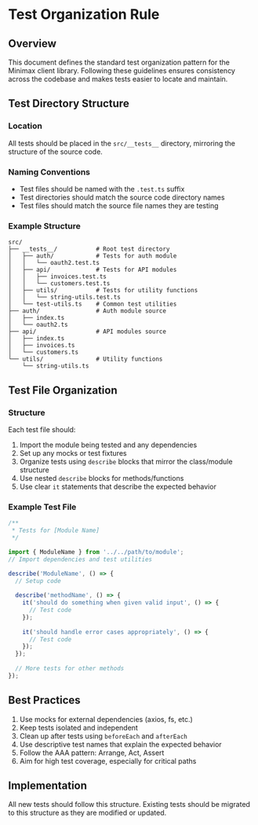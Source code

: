 # Test Organization Rule

## Overview
This document defines the standard test organization pattern for the Minimax client library. Following these guidelines ensures consistency across the codebase and makes tests easier to locate and maintain.

## Test Directory Structure

### Location
All tests should be placed in the `src/__tests__` directory, mirroring the structure of the source code.

### Naming Conventions
- Test files should be named with the `.test.ts` suffix
- Test directories should match the source code directory names
- Test files should match the source file names they are testing

### Example Structure
```
src/
├── __tests__/           # Root test directory
│   ├── auth/            # Tests for auth module
│   │   └── oauth2.test.ts
│   ├── api/             # Tests for API modules
│   │   ├── invoices.test.ts
│   │   └── customers.test.ts
│   ├── utils/           # Tests for utility functions
│   │   └── string-utils.test.ts
│   └── test-utils.ts    # Common test utilities
├── auth/                # Auth module source
│   ├── index.ts
│   └── oauth2.ts
├── api/                 # API modules source
│   ├── index.ts
│   ├── invoices.ts
│   └── customers.ts
└── utils/               # Utility functions
    └── string-utils.ts
```

## Test File Organization

### Structure
Each test file should:
1. Import the module being tested and any dependencies
2. Set up any mocks or test fixtures
3. Organize tests using `describe` blocks that mirror the class/module structure
4. Use nested `describe` blocks for methods/functions
5. Use clear `it` statements that describe the expected behavior

### Example Test File
```typescript
/**
 * Tests for [Module Name]
 */

import { ModuleName } from '../../path/to/module';
// Import dependencies and test utilities

describe('ModuleName', () => {
  // Setup code
  
  describe('methodName', () => {
    it('should do something when given valid input', () => {
      // Test code
    });
    
    it('should handle error cases appropriately', () => {
      // Test code
    });
  });
  
  // More tests for other methods
});
```

## Best Practices
1. Use mocks for external dependencies (axios, fs, etc.)
2. Keep tests isolated and independent
3. Clean up after tests using `beforeEach` and `afterEach`
4. Use descriptive test names that explain the expected behavior
5. Follow the AAA pattern: Arrange, Act, Assert
6. Aim for high test coverage, especially for critical paths

## Implementation
All new tests should follow this structure. Existing tests should be migrated to this structure as they are modified or updated.
